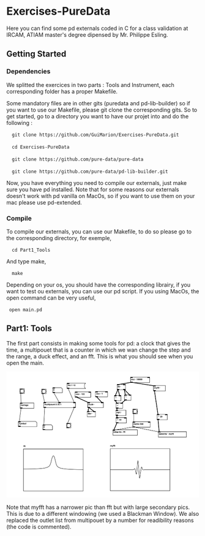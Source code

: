 # Exercises-PureData

Here you can find some pd externals coded in C for a class validation at IRCAM, ATIAM master's degree dipensed by Mr. Philippe Esling.

## Getting Started

### Dependencies

We splitted the exercices in two parts : Tools and Instrument, each corresponding folder has a proper Makefile.

Some mandatory files are in other gits (puredata and pd-lib-builder) so if you want to use our Makefile, please git clone the corresponding gits. So to get started, go to a directory you want to have our projet into and do the following : 

      git clone https://github.com/GuiMarion/Exercises-PureData.git
      
      cd Exercises-PureData
 
      git clone https://github.com/pure-data/pure-data
     
      git clone https://github.com/pure-data/pd-lib-builder.git
      
Now, you have everything you need to compile our externals, just make sure you have pd installed. Note that for some reasons our externals doesn't work with pd vanilla on MacOs, so if you want to use them on your mac please use pd-extended.

### Compile

To compile our externals, you can use our Makefile, to do so please go to the corresponding directory, for exemple, 

      cd Part1_Tools
      
And type make, 

      make
     
Depending on your os, you should have the corresponding librairy, if you want to test ou externals, you can use our pd script. If you using MacOs, the open command can be very useful, 

     open main.pd
     

## Part1: Tools

The first part consists in making some tools for pd: a clock that gives the time, a multipouet that is a counter in which we wan change the step and the range, a duck effect, and an fft. This is what you should see when you open the main.

![alt text](figures/main_Part1.png "pd main Part1")

Note that myfft has a narrower pic than fft but with large secondary pics. This is due to a different windowing (we used a Blackman Window). We also replaced the outlet list from multipouet by a number for readibility reasons (the code is commented).
